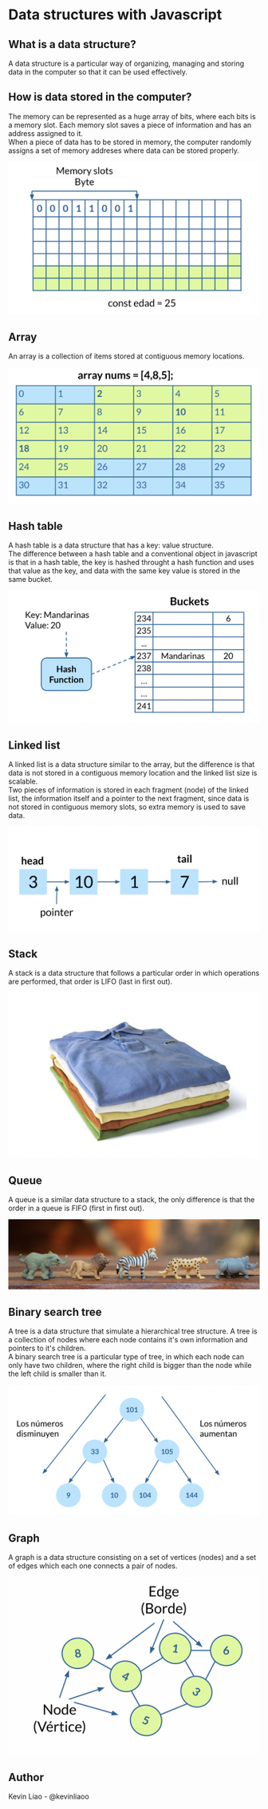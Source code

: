 # Data structures with Javascript

## What is a data structure? 
A data structure is a particular way of organizing, managing and storing data in the computer so that it can be used effectively. 

## How is data stored in the computer? 
The memory can be represented as a huge array of bits, where each bits is a memory slot. Each memory slot saves a piece of information and has an address assigned to it. \
When a piece of data has to be stored in memory, the computer randomly assigns a set of memory addreses where data can be stored properly. 

<img src="https://github.com/Kevinliaoo/data_structures_js/blob/master/assets/memory.png" alt="memory allocation">

## Array
An array is a collection of items stored at contiguous memory locations. 

<img src="https://github.com/Kevinliaoo/data_structures_js/blob/master/assets/array.png" alt="array">

## Hash table 
A hash table is a data structure that has a key: value structure. \
The difference between a hash table and a conventional object in javascript is that in a hash table, the key is hashed throught a hash function and uses that value as the key, and data with the same key value is stored in the same bucket. 

<img src="https://github.com/Kevinliaoo/data_structures_js/blob/master/assets/hash.png" alt="hash table">

## Linked list
A linked list is a data structure similar to the array, but the difference is that data is not stored in a contiguous memory location and the linked list size is scalable. \
Two pieces of information is stored in each fragment (node) of the linked list, the information itself and a pointer to the next fragment, since data is not stored in contiguous memory slots, so extra memory is used to save data. 

<img src="https://github.com/Kevinliaoo/data_structures_js/blob/master/assets/linked.png" alt="linked list"> 

## Stack
A stack is a data structure that follows a particular order in which operations are performed, that order is LIFO (last in first out).

<img src="https://github.com/Kevinliaoo/data_structures_js/blob/master/assets/stack.png" alt="stack">

## Queue
A queue is a similar data structure to a stack, the only difference is that the order in a queue is FIFO (first in first out). 

<img src="https://github.com/Kevinliaoo/data_structures_js/blob/master/assets/queue.png" alt="queue">

## Binary search tree
A tree is a data structure that simulate a hierarchical tree structure. A tree is a collection of nodes where each node contains it's own information and pointers to it's children. \
A binary search tree is a particular type of tree, in which each node can only have two children, where the right child is bigger than the node while the left child is smaller than it. 

<img src="https://github.com/Kevinliaoo/data_structures_js/blob/master/assets/tree.png" alt="binary search tree">

## Graph 

A graph is a data structure consisting on a set of vertices (nodes) and a set of edges which each one connects a pair of nodes. 

<img src="https://github.com/Kevinliaoo/data_structures_js/blob/master/assets/graph.png" alt="graph"> 

## Author 

Kevin Liao - @kevinliaoo